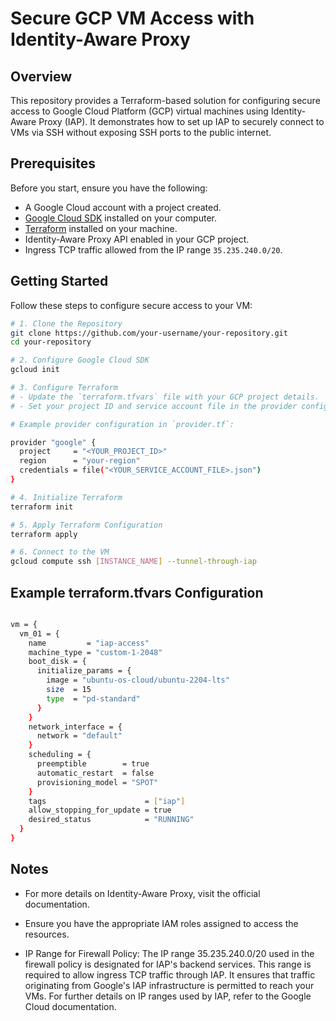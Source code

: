 # Secure GCP VM Access with Identity-Aware Proxy

## Overview

This repository provides a Terraform-based solution for configuring secure access to Google Cloud Platform (GCP) virtual machines using Identity-Aware Proxy (IAP). It demonstrates how to set up IAP to securely connect to VMs via SSH without exposing SSH ports to the public internet.

## Prerequisites

Before you start, ensure you have the following:

- A Google Cloud account with a project created.
- [Google Cloud SDK](https://cloud.google.com/sdk/docs/install-sdk) installed on your computer.
- [Terraform](https://www.terraform.io/downloads.html) installed on your machine.
- Identity-Aware Proxy API enabled in your GCP project.
- Ingress TCP traffic allowed from the IP range `35.235.240.0/20`.

## Getting Started

Follow these steps to configure secure access to your VM:

```bash
# 1. Clone the Repository
git clone https://github.com/your-username/your-repository.git
cd your-repository

# 2. Configure Google Cloud SDK
gcloud init

# 3. Configure Terraform
# - Update the `terraform.tfvars` file with your GCP project details.
# - Set your project ID and service account file in the provider configuration.

# Example provider configuration in `provider.tf`:

provider "google" {
  project     = "<YOUR_PROJECT_ID>"
  region      = "your-region"
  credentials = file("<YOUR_SERVICE_ACCOUNT_FILE>.json")
}

# 4. Initialize Terraform
terraform init

# 5. Apply Terraform Configuration
terraform apply

# 6. Connect to the VM
gcloud compute ssh [INSTANCE_NAME] --tunnel-through-iap
```

## Example terraform.tfvars Configuration

```bash

vm = {
  vm_01 = {
    name         = "iap-access"
    machine_type = "custom-1-2048"
    boot_disk = {
      initialize_params = {
        image = "ubuntu-os-cloud/ubuntu-2204-lts"
        size  = 15
        type  = "pd-standard"
      }
    }
    network_interface = {
      network = "default"
    }
    scheduling = {
      preemptible        = true
      automatic_restart  = false
      provisioning_model = "SPOT"
    }
    tags                      = ["iap"]
    allow_stopping_for_update = true
    desired_status            = "RUNNING"
  }
}

```

## Notes
- For more details on Identity-Aware Proxy, visit the official documentation.
- Ensure you have the appropriate IAM roles assigned to access the resources.

- IP Range for Firewall Policy: The IP range 35.235.240.0/20 used in the firewall policy is designated for IAP's backend services. This range is required to allow ingress TCP traffic through IAP. It ensures that traffic originating from Google's IAP infrastructure is permitted to reach your VMs. For further details on IP ranges used by IAP, refer to the Google Cloud documentation.